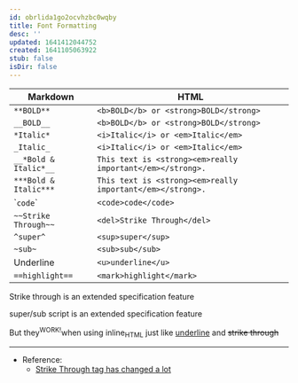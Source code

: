 ```yaml
---
id: obrlida1go2ocvhzbc0wqby
title: Font Formatting
desc: ''
updated: 1641412044752
created: 1641105063922
stub: false
isDir: false
---
```



| Markdown              | HTML                                                       |
| --------------------- | ---------------------------------------------------------- |
| `**BOLD**`            | `<b>BOLD</b> or <strong>BOLD</strong>`                     |
| `__BOLD__`            | `<b>BOLD</b> or <strong>BOLD</strong>`                     |
| `*Italic*`            | `<i>Italic</i> or <em>Italic</em>`                         |
| `_Italic_`            | `<i>Italic</i> or <em>Italic</em>`                         |
| `__*Bold & Italic*__` | `This text is <strong><em>really important</em></strong>.` |
| `***Bold & Italic***` | `This text is <strong><em>really important</em></strong>.` |
| \``code`\`            | `<code>code</code>`                                        |
| `~~Strike Through~~`  | `<del>Strike Through</del>`                                |
| `^super^`             | `<sup>super</sup>`                                         |
| `~sub~`               | `<sub>sub</sub>`                                           |
| Underline             | `<u>underline</u>`                                         |
| `==highlight==`       | `<mark>highlight</mark>`                                   |

Strike through is an extended specification feature

super/sub script is an extended specification feature

But they<sup>WORK!</sup>when using inline<sub>HTML</sub> just like <u>underline</u> and <del>strike through</del>

---

- Reference:
  - [Strike Through tag has changed a lot](https://www.w3schools.com/tags/tag_strike.asp)

